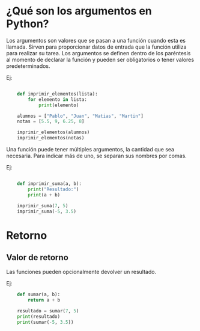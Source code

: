 # ¿Qué son los argumentos en Python? 

Los argumentos son valores que se pasan a una función cuando esta es llamada. 
Sirven para proporcionar datos de entrada que la función utiliza para realizar su tarea. 
Los argumentos se definen dentro de los paréntesis al momento de declarar la función y pueden ser obligatorios o tener valores predeterminados.

Ej:

```python

    def imprimir_elementos(lista):
        for elemento in lista:
            print(elemento)

    alumnos = ["Pablo", "Juan", "Matias", "Martin"]
    notas = [5.5, 9, 6.25, 8]

    imprimir_elementos(alumnos)
    imprimir_elementos(notas)

```

Una función puede tener múltiples argumentos, la cantidad que sea necesaria. 
Para indicar más de uno, se separan sus nombres por comas.

Ej:

```python

    def imprimir_suma(a, b):
        print("Resultado:")
        print(a + b)

    imprimir_suma(7, 5)
    imprimir_suma(-5, 3.5)

```

# Retorno 

## Valor de retorno
Las funciones pueden opcionalmente devolver un resultado.

Ej:

```python
    def sumar(a, b):
        return a + b

    resultado = sumar(7, 5)
    print(resultado)
    print(sumar(-5, 3.5))
```